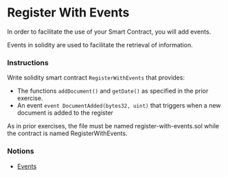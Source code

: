# Register With Events

In order to facilitate the use of your Smart Contract, you will add events.

Events in solidity are used to facilitate the retrieval of information.

### Instructions

Write solidity smart contract `RegisterWithEvents` that provides:

- The functions `addDocument()` and `getDate()` as specified in the prior exercise.
- An event `event DocumentAdded(bytes32, uint)` that triggers when a new document is added to the register

As in prior exercises, the file must be named register-with-events.sol while the contract is named RegisterWithEvents.

### Notions

- [Events](https://docs.soliditylang.org/en/v0.8.4/contracts.html#events)
